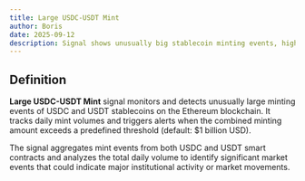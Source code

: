 ```yaml
---
title: Large USDC-USDT Mint
author: Boris
date: 2025-09-12
description: Signal shows unusually big stablecoin minting events, highlighting potential major market moves or institutional activity.
---
```


## Definition

**Large USDC-USDT Mint** signal monitors and detects unusually large minting events of USDC and USDT stablecoins on the Ethereum blockchain. It tracks daily mint volumes and triggers alerts when the combined minting amount exceeds a predefined threshold (default: $1 billion USD).

The signal aggregates mint events from both USDC and USDT smart contracts and analyzes the total daily volume to identify significant market events that could indicate major institutional activity or market movements.